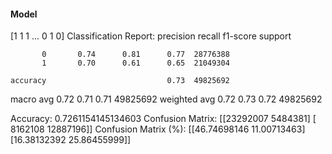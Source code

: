 #### Model
[1 1 1 ... 0 1 0]
Classification Report:
              precision    recall  f1-score   support

           0       0.74      0.81      0.77  28776388
           1       0.70      0.61      0.65  21049304

    accuracy                           0.73  49825692
   macro avg       0.72      0.71      0.71  49825692
weighted avg       0.72      0.73      0.72  49825692

Accuracy: 0.7261154145134603
Confusion Matrix:
[[23292007  5484381]
 [ 8162108 12887196]]
Confusion Matrix (%):
[[46.74698146 11.00713463]
 [16.38132392 25.86455999]]
